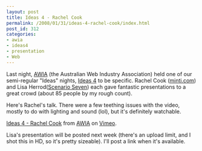 ```yaml
---
layout: post
title: Ideas 4 - Rachel Cook
permalink: /2008/01/31/ideas-4-rachel-cook/index.html
post_id: 312
categories: 
- awia
- ideas4
- presentation
- Web
---
```


 Last night, <a href="http://www.webindustry.asn.au"><span class="caps">AWIA</span></a> (the Australian Web Industry Association) held one of our semi-regular "Ideas" nights, <a href="http://www.webindustry.asn.au/ideas4">Ideas 4</a> to be specific. Rachel Cook (<a href="http://minti.com">minti.com</a>) and Lisa Herrod(<a href="http://scenarioseven.com.au">Scenario Seven</a>) each gave fantastic presentations to a great crowd (about 85 people by my rough count).




Here's Rachel's talk. There were a few teething issues with the video, mostly to do with lighting and sound (lol), but it's definitely watchable.




<object type="application/x-shockwave-flash" width="400" height="300" data="http://www.vimeo.com/moogaloop.swf?clip_id=651168&server=www.vimeo.com&fullscreen=1&show_title=1&show_byline=1&show_portrait=0&color=">    <param name="quality" value="best" />    <param name="allowfullscreen" value="true" />    <param name="scale" value="showAll" />    <param name="movie" value="http://www.vimeo.com/moogaloop.swf?clip_id=651168&server=www.vimeo.com&fullscreen=1&show_title=1&show_byline=1&show_portrait=0&color=" /></object>
<a href="http://www.vimeo.com/651168/l:embed_651168">Ideas 4 - Rachel Cook</a> from <a href="http://www.vimeo.com/user358699/l:embed_651168"><span class="caps">AWIA</span></a> on <a href="http://vimeo.com/l:embed_651168">Vimeo</a>.

Lisa's presentation will be posted next week (there's an upload limit, and I shot this in HD, so it's pretty sizeable). I'll post a link when it's available.

